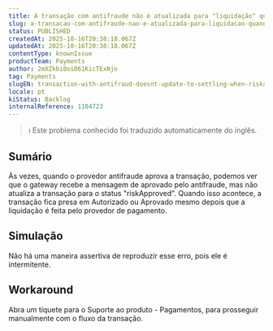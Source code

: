 ```yaml
---
title: A transação com antifraude não é atualizada para "liquidação" quando o registro "riskApproved" está ausente
slug: a-transacao-com-antifraude-nao-e-atualizada-para-liquidacao-quando-o-registro-riskapproved-esta-ausente
status: PUBLISHED
createdAt: 2025-10-16T20:38:18.067Z
updatedAt: 2025-10-16T20:38:18.067Z
contentType: knownIssue
productTeam: Payments
author: 2mXZkbi0oi061KicTExNjo
tag: Payments
slugEN: transaction-with-antifraud-doesnt-update-to-settling-when-riskapproved-log-is-missing
locale: pt
kiStatus: Backlog
internalReference: 1184723
---
```


>ℹ️ Este problema conhecido foi traduzido automaticamente do inglês.

## Sumário


Às vezes, quando o provedor antifraude aprova a transação, podemos ver que o gateway recebe a mensagem de aprovado pelo antifraude, mas não atualiza a transação para o status "riskApproved". Quando isso acontece, a transação fica presa em Autorizado ou Aprovado mesmo depois que a liquidação é feita pelo provedor de pagamento.
## Simulação


Não há uma maneira assertiva de reproduzir esse erro, pois ele é intermitente.


## Workaround


Abra um tíquete para o Suporte ao produto - Pagamentos, para prosseguir manualmente com o fluxo da transação.


